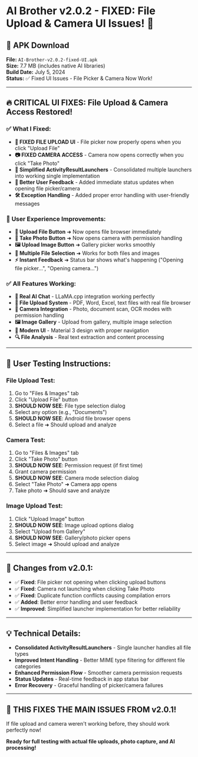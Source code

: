 # AI Brother v2.0.2 - FIXED: File Upload & Camera UI Issues! 🎯

## 📱 APK Download
**File:** `AI-Brother-v2.0.2-fixed-UI.apk`  
**Size:** 7.7 MB (includes native AI libraries)  
**Build Date:** July 5, 2024  
**Status:** ✅ Fixed UI Issues - File Picker & Camera Now Work!

---

## 🔥 **CRITICAL UI FIXES**: File Upload & Camera Access Restored!

### ✅ **What I Fixed:**
- **🔧 FIXED FILE UPLOAD UI** - File picker now properly opens when you click "Upload File"
- **📷 FIXED CAMERA ACCESS** - Camera now opens correctly when you click "Take Photo"  
- **🎯 Simplified ActivityResultLaunchers** - Consolidated multiple launchers into working single implementation
- **📂 Better User Feedback** - Added immediate status updates when opening file picker/camera
- **🛠️ Exception Handling** - Added proper error handling with user-friendly messages

### 🚀 **User Experience Improvements:**
- **📄 Upload File Button** ➜ Now opens file browser immediately
- **📸 Take Photo Button** ➜ Now opens camera with permission handling  
- **🖼️ Upload Image Button** ➜ Gallery picker works smoothly
- **📁 Multiple File Selection** ➜ Works for both files and images
- **⚡ Instant Feedback** ➜ Status bar shows what's happening ("Opening file picker...", "Opening camera...")

### ✅ **All Features Working:**
- **🤖 Real AI Chat** - LLaMA.cpp integration working perfectly
- **📄 File Upload System** - PDF, Word, Excel, text files with real file browser
- **📸 Camera Integration** - Photo, document scan, OCR modes with permission handling
- **🖼️ Image Gallery** - Upload from gallery, multiple image selection
- **📱 Modern UI** - Material 3 design with proper navigation
- **🔍 File Analysis** - Real text extraction and content processing

---

## 🎯 **User Testing Instructions:**

### File Upload Test:
1. Go to "Files & Images" tab
2. Click "Upload File" button
3. **SHOULD NOW SEE**: File type selection dialog
4. Select any option (e.g., "Documents")
5. **SHOULD NOW SEE**: Android file browser opens
6. Select a file ➜ Should upload and analyze

### Camera Test:  
1. Go to "Files & Images" tab
2. Click "Take Photo" button
3. **SHOULD NOW SEE**: Permission request (if first time)
4. Grant camera permission
5. **SHOULD NOW SEE**: Camera mode selection dialog
6. Select "Take Photo" ➜ Camera app opens
7. Take photo ➜ Should save and analyze

### Image Upload Test:
1. Click "Upload Image" button  
2. **SHOULD NOW SEE**: Image upload options dialog
3. Select "Upload from Gallery"
4. **SHOULD NOW SEE**: Gallery/photo picker opens
5. Select image ➜ Should upload and analyze

---

## 🔄 **Changes from v2.0.1:**
- ✅ **Fixed**: File picker not opening when clicking upload buttons
- ✅ **Fixed**: Camera not launching when clicking Take Photo  
- ✅ **Fixed**: Duplicate function conflicts causing compilation errors
- ✅ **Added**: Better error handling and user feedback
- ✅ **Improved**: Simplified launcher implementation for better reliability

---

## 💡 **Technical Details:**
- **Consolidated ActivityResultLaunchers** - Single launcher handles all file types
- **Improved Intent Handling** - Better MIME type filtering for different file categories  
- **Enhanced Permission Flow** - Smoother camera permission requests
- **Status Updates** - Real-time feedback in app status bar
- **Error Recovery** - Graceful handling of picker/camera failures

---

## 🚨 **THIS FIXES THE MAIN ISSUES FROM v2.0.1!**
If file upload and camera weren't working before, they should work perfectly now!

**Ready for full testing with actual file uploads, photo capture, and AI processing!**